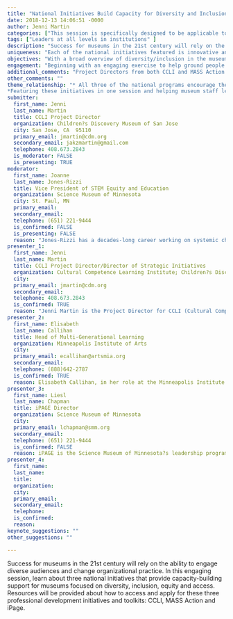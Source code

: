 ```yaml
---
title: "National Initiatives Build Capacity for Diversity and Inclusion"
date: 2018-12-13 14:06:51 -0000
author: Jenni Martin
categories: ["This session is specifically designed to be applicable to staff members throughout the institution interested in focusing on diversity/inclusion."]
tags: ["Leaders at all levels in institutions" ]
description: "Success for museums in the 21st century will rely on the ability to engage diverse audiences and change organizational practice.  In this engaging session, learn about three national initiatives that provide capacity-building support for museums focused on diversity, inclusion, equity and access.  Resources will be provided about how to access and apply for these three professional development initiatives and toolkits:  CCLI, MASS Action and iPage."
uniqueness: "Each of the national initiatives featured is innovative and impactful?this broad brush view will inspire participants to access excellent national resources focused on DEAI."
objectives: "With a broad overview of diversity/inclusion in the museum field, and an array of resources designed to support capacity-building for museums of all types, this session will ground participants in the issues of diversity/inclusion specifically for museums, from engaging diverse audiences to changing organizational practice, with a goal of transformation.  Participants will:||* Learn about 3 national initiatives that support capacity-building around diversity/inclusion/equity/access;||* Understand how they can access these resources and professional development models; and||* Be inspired and equipped with ideas to make change at their institutions"
engagement: "Beginning with an engaging exercise to help ground people in the many dimensions of diversity, and continuing with a historical overview of DEAI in the museum field, the session features presentations by leaders from each of the three national initiatives (CCLI, MASS Action, and iPage), showcasing similarities and differences.  With time for questions, participants will take away information about how their organizations can access these resources and apply for participation in the professional development programs. "
additional_comments: "Project Directors from both CCLI and MASS Action are confirmed speakers.  We are still waiting to hear back from leadership at iPage.  In addition, we have reached out to Joanne Jones-Rizzi as moderator, but have not yet confirmed.  It may be that, if leadership from iPage is not able to attend, someone from an organization who has participated in iPage could present on their behalf.  Will be working to confirm in the next couple of weeks and can notify WMA once we hear back.  "
other_comments: ""
theme_relationship: "* All three of the national programs encourage the following three bullet points mentioned in the ENGAGE theme:||* *Museums as inclusive places||* *Diversity in exhibits, programming, and on museum staff and boards||* *Museums as agents of social change / social justice
*Featuring these initiatives in one session and helping museum staff learn how to access them will be a fantastic approach to engaging long term around issues of DEAI. "
submitter:
  first_name: Jenni
  last_name: Martin
  title: CCLI Project Director
  organization: Children?s Discovery Museum of San Jose
  city: San Jose, CA  95110
  primary_email: jmartin@cdm.org
  secondary_email: jakzmartin@gmail.com
  telephone: 408.673.2843
  is_moderator: FALSE
  is_presenting: TRUE
moderator:
  first_name: Joanne
  last_name: Jones-Rizzi
  title: Vice President of STEM Equity and Education
  organization: Science Museum of Minnesota
  city: St. Paul, MN
  primary_email:
  secondary_email:
  telephone: (651) 221-9444
  is_confirmed: FALSE
  is_presenting: FALSE
  reason: "Jones-Rizzi has a decades-long career working on systemic change within museums. Before coming to the Science Museum of Minnesota, Jones-Rizzi was an exhibit developer and cultural program director at the Boston Children?s Museum. Jones-Rizzi is the co-creator and concept developer of several award-winning exhibitions: The Kid's Bridge (Boston Children's Museum and Smithsonian Institution), __Boston Black: A City Connects__ and __RACE: Are We So Different__. She is the recipient of several awards for her anti-racism work, and advises museums nationally and internationally on culture, identity, anti-racism, exhibition development, and community engagement."
presenter_1:
  first_name: Jenni
  last_name: Martin
  title: CCLI Project Director/Director of Strategic Initiatives
  organization: Cultural Competence Learning Institute; Children?s Discovery Museum of San Jose
  city:
  primary_email: jmartin@cdm.org
  secondary_email:
  telephone: 408.673.2843
  is_confirmed: TRUE
  reason: "Jenni Martin is the Project Director for CCLI (Cultural Competence Learning Institute), a partnership between Children?s Discovery Museum of San Jose, Association of Children?s Museums, Association of Science-Technology Centers and Garibay Group.  CCLI is a process and set of resources designed to help museums increase their organizational capacity around diversity, inclusion, and culture. ?Developed by a collaborative group of museum and diversity professionals, CCLI encourages institutions to identify and build from their strengths, so that they can maximize the benefits of diversity within their workforce and improve the services offered to people from different cultural backgrounds."
presenter_2:
  first_name: Elisabeth
  last_name: Callihan
  title: Head of Multi-Generational Learning
  organization: Minneapolis Institute of Arts
  city:
  primary_email: ecallihan@artsmia.org
  secondary_email:
  telephone: (888)642-2787
  is_confirmed: TRUE
  reason: Elisabeth Callihan, in her role at the Minneapolis Institute of Art, is a Project Advisor for MASS Action.  MASS Action, a collaborative project, seeks to align museums with more equitable and inclusive practices. Through a series of public convenings and the creation of a toolkit of resources, this project's intention is to share the strategies and frameworks needed to address these important topics.  The Minneapolis Institute of Art is the convener and platform for this project, creating a space for the work that is already being done in this area across the country, and investing in the field at large.?
presenter_3:
  first_name: Liesl
  last_name: Chapman
  title: iPAGE Director
  organization: Science Museum of Minnesota
  city:
  primary_email: lchapman@smm.org
  secondary_email:
  telephone: (651) 221-9444
  is_confirmed: FALSE
  reason: iPAGE is the Science Museum of Minnesota?s leadership program for informal STEM institution (ISI) professionals from across the United States. Dedicated to supporting diversity, promoting inclusion, increasing access, and achieving equity in the ISI sector, iPAGE is designed to help leaders bring about meaningful and lasting institutional change. This transformative program has been developed and refined through multiple awards from the National Science Foundation.
presenter_4:
  first_name:
  last_name:
  title:
  organization:
  city:
  primary_email:
  secondary_email:
  telephone:
  is_confirmed:
  reason:
keynote_suggestions: ""
other_suggestions: ""

---
```

Success for museums in the 21st century will rely on the ability to engage diverse audiences and change organizational practice.  In this engaging session, learn about three national initiatives that provide capacity-building support for museums focused on diversity, inclusion, equity and access.  Resources will be provided about how to access and apply for these three professional development initiatives and toolkits:  CCLI, MASS Action and iPage.

